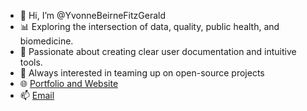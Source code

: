 - 👋 Hi, I’m @YvonneBeirneFitzGerald
- 📊 Exploring the intersection of data, quality, public health, and biomedicine.
- 📄 Passionate about creating clear user documentation and intuitive tools.
- 🔧 Always interested in teaming up on open-source projects
- 🌐 [Portfolio and Website](https://theyvonne.com/portfolio)
- 📫 [Email](https://theyvonne.com/contact)

<!---
YvonneBeirneFitzGerald/YvonneBeirneFitzGerald is a ✨ special ✨ repository because its `README.md` (this file) appears on your GitHub profile.
You can click the Preview link to take a look at your changes.
--->
